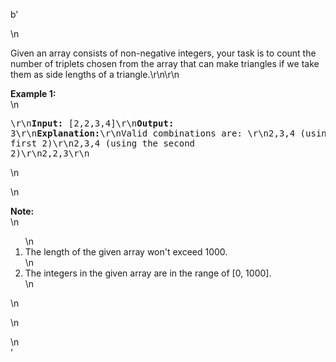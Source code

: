 b'<div class="question-description">\n<p>Given an array consists of non-negative integers,  your task is to count the number of triplets chosen from the array that can make triangles if we take them as side lengths of a triangle.\r\n\r\n<p><b>Example 1:</b><br/>\n<pre>\r\n<b>Input:</b> [2,2,3,4]\r\n<b>Output:</b> 3\r\n<b>Explanation:</b>\r\nValid combinations are: \r\n2,3,4 (using the first 2)\r\n2,3,4 (using the second 2)\r\n2,2,3\r\n</pre>\n</p>\n<p><b>Note:</b><br/>\n<ol>\n<li>The length of the given array won\'t exceed 1000.</li>\n<li>The integers in the given array are in the range of [0, 1000].</li>\n</ol>\n</p>\n</p>\n</div>'